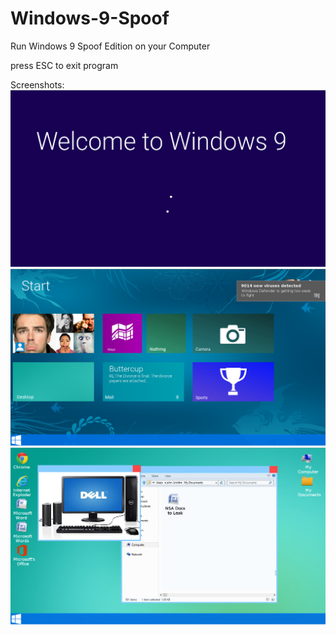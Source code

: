 # Windows-9-Spoof
Run Windows 9 Spoof Edition on your Computer

press ESC to exit program

Screenshots:
![alt tag](https://raw.githubusercontent.com/powerpoint45/Windows-9-Spoof/master/screenshot1.png)
![alt tag](https://raw.githubusercontent.com/powerpoint45/Windows-9-Spoof/master/screenshot2.png)
![alt tag](https://raw.githubusercontent.com/powerpoint45/Windows-9-Spoof/master/screenshot3.png)